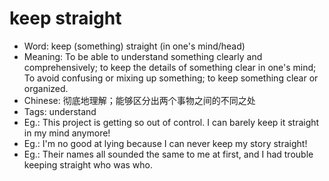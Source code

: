 # keep straight

- Word: keep (something) straight (in one's mind/head)
- Meaning: To be able to understand something clearly and comprehensively; to keep the details of something clear in one's mind; To avoid confusing or mixing up something; to keep something clear or organized.
- Chinese: 彻底地理解；能够区分出两个事物之间的不同之处
- Tags: understand
- Eg.: This project is getting so out of control. I can barely keep it straight in my mind anymore!
- Eg.: I'm no good at lying because I can never keep my story straight!
- Eg.:  Their names all sounded the same to me at first, and I had trouble keeping straight who was who.
